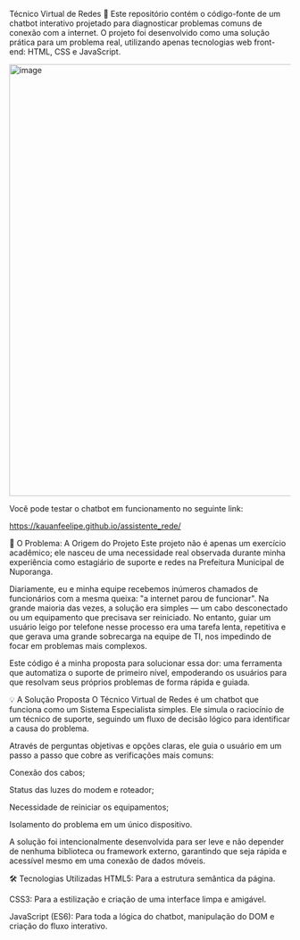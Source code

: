 Técnico Virtual de Redes 🤖
Este repositório contém o código-fonte de um chatbot interativo projetado para diagnosticar problemas comuns de conexão com a internet. O projeto foi desenvolvido como uma solução prática para um problema real, utilizando apenas tecnologias web front-end: HTML, CSS e JavaScript.


<img width="666" height="774" alt="image" src="https://github.com/user-attachments/assets/f4ef7a97-0227-4d13-b6f1-269884c10086" />

Você pode testar o chatbot em funcionamento no seguinte link:

https://kauanfeelipe.github.io/assistente_rede/


🎯 O Problema: A Origem do Projeto
Este projeto não é apenas um exercício acadêmico; ele nasceu de uma necessidade real observada durante minha experiência como estagiário de suporte e redes na Prefeitura Municipal de Nuporanga.

Diariamente, eu e minha equipe recebemos inúmeros chamados de funcionários com a mesma queixa: "a internet parou de funcionar". Na grande maioria das vezes, a solução era simples — um cabo desconectado ou um equipamento que precisava ser reiniciado. No entanto, guiar um usuário leigo por telefone nesse processo era uma tarefa lenta, repetitiva e que gerava uma grande sobrecarga na equipe de TI, nos impedindo de focar em problemas mais complexos.

Este código é a minha proposta para solucionar essa dor: uma ferramenta que automatiza o suporte de primeiro nível, empoderando os usuários para que resolvam seus próprios problemas de forma rápida e guiada.

💡 A Solução Proposta
O Técnico Virtual de Redes é um chatbot que funciona como um Sistema Especialista simples. Ele simula o raciocínio de um técnico de suporte, seguindo um fluxo de decisão lógico para identificar a causa do problema.

Através de perguntas objetivas e opções claras, ele guia o usuário em um passo a passo que cobre as verificações mais comuns:

Conexão dos cabos;

Status das luzes do modem e roteador;

Necessidade de reiniciar os equipamentos;

Isolamento do problema em um único dispositivo.

A solução foi intencionalmente desenvolvida para ser leve e não depender de nenhuma biblioteca ou framework externo, garantindo que seja rápida e acessível mesmo em uma conexão de dados móveis.

🛠️ Tecnologias Utilizadas
HTML5: Para a estrutura semântica da página.

CSS3: Para a estilização e criação de uma interface limpa e amigável.

JavaScript (ES6): Para toda a lógica do chatbot, manipulação do DOM e criação do fluxo interativo.
